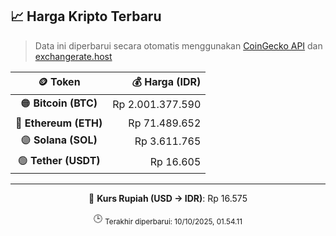 

<!-- HARGA_KRIPTO -->
## 📈 Harga Kripto Terbaru

> Data ini diperbarui secara otomatis menggunakan [CoinGecko API](https://www.coingecko.com/) dan [exchangerate.host](https://exchangerate.host/)

<div align="center">

| 🪙 Token | 💰 Harga (IDR) |
|:------:|---------------:|
| 🟠 **Bitcoin (BTC)**   | Rp 2.001.377.590 |
| 🔵 **Ethereum (ETH)**  | Rp 71.489.652 |
| 🟣 **Solana (SOL)**    | Rp 3.611.765 |
| 🟢 **Tether (USDT)**   | Rp 16.605 |

---

💱 **Kurs Rupiah (USD → IDR)**: Rp 16.575

🕒 <sub>Terakhir diperbarui: 10/10/2025, 01.54.11</sub>

</div>
<!-- /HARGA_KRIPTO -->